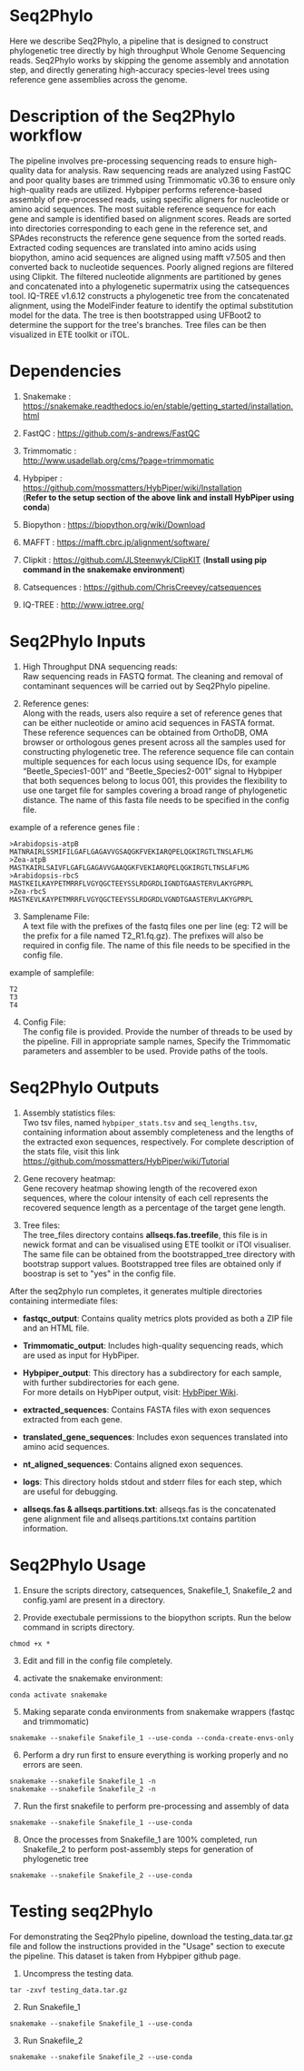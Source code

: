 # Seq2Phylo
Here we describe Seq2Phylo, a pipeline that is designed to construct phylogenetic tree directly by high throughput Whole Genome Sequencing reads. Seq2Phylo works by skipping the genome assembly and annotation step, and directly generating high-accuracy species-level trees using reference gene assemblies across the genome.

# Description of the Seq2Phylo workflow
The pipeline involves pre-processing sequencing reads to ensure high-quality data for analysis. Raw sequencing reads are analyzed using FastQC and poor quality bases are trimmed using Trimmomatic v0.36 to ensure only high-quality reads are utilized. Hybpiper performs reference-based assembly of pre-processed reads, using specific aligners for nucleotide or amino acid sequences. The most suitable reference sequence for each gene and sample is identified based on alignment scores. Reads are sorted into directories corresponding to each gene in the reference set, and SPAdes reconstructs the reference gene sequence from the sorted reads. Extracted coding sequences are translated into amino acids using biopython, amino acid sequences are aligned using mafft v7.505 and then converted back to nucleotide sequences. Poorly aligned regions are filtered using Clipkit. The filtered nucleotide alignments are partitioned by genes and concatenated into a phylogenetic supermatrix using the catsequences tool. IQ-TREE v1.6.12 constructs a phylogenetic tree from the concatenated alignment, using the ModelFinder feature to identify the optimal substitution model for the data. The tree is then bootstrapped using UFBoot2 to determine the support for the tree's branches. Tree files can be then visualized in ETE toolkit or iTOL.

# Dependencies
1. Snakemake :
https://snakemake.readthedocs.io/en/stable/getting_started/installation.html

2. FastQC :
https://github.com/s-andrews/FastQC

3. Trimmomatic :  
http://www.usadellab.org/cms/?page=trimmomatic  

4. Hybpiper :  
https://github.com/mossmatters/HybPiper/wiki/Installation  
(**Refer to the setup section of the above link and install HybPiper using conda**)

5. Biopython :
https://biopython.org/wiki/Download

6. MAFFT :
https://mafft.cbrc.jp/alignment/software/

7. Clipkit :
https://github.com/JLSteenwyk/ClipKIT  (**Install using pip command in the snakemake environment**)

8. Catsequences :
https://github.com/ChrisCreevey/catsequences

9. IQ-TREE :
http://www.iqtree.org/

# Seq2Phylo Inputs
1. High Throughput DNA sequencing reads:  
Raw sequencing reads in FASTQ format. The cleaning and removal of contaminant sequences will be carried out by Seq2Phylo pipeline.

2. Reference genes:  
Along with the reads, users also require a set of reference genes that can be either nucleotide or amino acid sequences in FASTA format. These reference sequences can be obtained from OrthoDB, OMA browser or orthologous genes present across all the samples used for constructing phylogenetic tree. The reference sequence file can contain multiple sequences for each locus using sequence IDs, for example “Beetle_Species1-001” and “Beetle_Species2-001” signal to Hybpiper that both sequences belong to locus 001, this provides the flexibility to use one target file for samples covering a broad range of phylogenetic distance. The name of this fasta file needs to be specified in the config file.

example of a reference genes file :
```plaintext
>Arabidopsis-atpB
MATNRAIRLSSMIFILGAFLGAGAVVGSAQGKFVEKIARQPELQGKIRGTLTNSLAFLMG
>Zea-atpB
MASTKAIRLSAIVFLGAFLGAGAVVGAAQGKFVEKIARQPELQGKIRGTLTNSLAFLMG
>Arabidopsis-rbcS
MASTKEILKAYPETMRRFLVGYQGCTEEYSSLRDGRDLIGNDTGAASTERVLAKYGPRPL
>Zea-rbcS
MASTKEVLKAYPETMRRFLVGYQGCTEEYSSLRDGRDLVGNDTGAASTERVLAKYGPRPL
```

3. Samplename File:  
A text file with the prefixes of the fastq files one per line (eg: T2 will be the prefix for a file named T2_R1.fq.gz). The prefixes will also be required in config file. The name of this file needs to be specified in the config file.

example of samplefile:
```plaintext
T2
T3
T4
```

4. Config File:  
The config file is provided. Provide the number of threads to be used by the pipeline. Fill in appropriate sample names, Specify the Trimmomatic parameters and assembler to be used. Provide paths of the tools.

# Seq2Phylo Outputs
1. Assembly statistics files:  
Two tsv files, named `hybpiper_stats.tsv` and `seq_lengths.tsv`, containing information about assembly completeness and the lengths of the extracted exon sequences, respectively. For complete description of the stats file, visit this link https://github.com/mossmatters/HybPiper/wiki/Tutorial 

2. Gene recovery heatmap:  
Gene recovery heatmap showing length of the recovered exon sequences, where the colour intensity of each cell represents the recovered sequence length as a percentage of the target gene length.

3. Tree files:  
The tree_files directory contains **allseqs.fas.treefile**, this file is in newick format and can be visualised using ETE toolkit or iTOl visualiser. The same file can be obtained from the bootstrapped_tree directory with bootstrap support values. Bootstrapped tree files are obtained only if boostrap is set to "yes" in the config file.

After the seq2phylo run completes, it generates multiple directories containing intermediate files:

- **fastqc_output**: Contains quality metrics plots provided as both a ZIP file and an HTML file.
  
- **Trimmomatic_output**: Includes high-quality sequencing reads, which are used as input for HybPiper.

- **Hybpiper_output**: This directory has a subdirectory for each sample, with further subdirectories for each gene.  
  For more details on HybPiper output, visit: [HybPiper Wiki](https://github.com/mossmatters/HybPiper/wiki/Results-and-output-files).

- **extracted_sequences**: Contains FASTA files with exon sequences extracted from each gene.

- **translated_gene_sequences**: Includes exon sequences translated into amino acid sequences.

- **nt_aligned_sequences**: Contains aligned exon sequences.

- **logs**: This directory holds stdout and stderr files for each step, which are useful for debugging.

- **allseqs.fas & allseqs.partitions.txt**: allseqs.fas is the concatenated gene alignment file and allseqs.partitions.txt contains partition information.

# Seq2Phylo Usage

1. Ensure the scripts directory, catsequences, Snakefile_1, Snakefile_2 and config.yaml are present in a directory.

2. Provide exectubale permissions to the biopython scripts. Run the below command in scripts directory.
```plaintext
chmod +x *
```

3. Edit and fill in the config file completely.  

4. activate the snakemake environment:  
```plaintext
conda activate snakemake
```  

5. Making separate conda environments from snakemake wrappers (fastqc and trimmomatic)  
```plaintext
snakemake --snakefile Snakefile_1 --use-conda --conda-create-envs-only
```  

6. Perform a dry run first to ensure everything is working properly and no errors are seen.  
```plaintext
snakemake --snakefile Snakefile_1 -n
snakemake --snakefile Snakefile_2 -n
```  

7. Run the first snakefile to perform pre-processing and assembly of data 
```plaintext
snakemake --snakefile Snakefile_1 --use-conda
```

8. Once the processes from Snakefile_1 are 100% completed, run Snakefile_2 to perform post-assembly steps for generation of phylogenetic tree 
```plaintext
snakemake --snakefile Snakefile_2 --use-conda
```

# Testing seq2Phylo

For demonstrating the Seq2Phylo pipeline, download the testing_data.tar.gz file and follow the instructions provided in the "Usage" section to execute the pipeline. This dataset is taken from Hybpiper github page. 

1. Uncompress the testing data.
```plaintext
tar -zxvf testing_data.tar.gz
``` 

2. Run Snakefile_1
```plaintext
snakemake --snakefile Snakefile_1 --use-conda
```

3. Run Snakefile_2
```plaintext
snakemake --snakefile Snakefile_2 --use-conda
```

